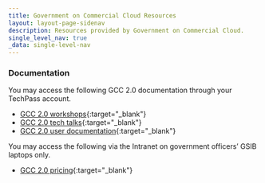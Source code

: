 ```yaml
---
title: Government on Commercial Cloud Resources
layout: layout-page-sidenav
description: Resources provided by Government on Commercial Cloud.
single_level_nav: true
_data: single-level-nav
---
```


### Documentation

You may access the following GCC 2.0 documentation through your TechPass account.

- [GCC 2.0 workshops](https://docs.developer.tech.gov.sg/docs/gcc-20-workshops){:target="_blank"}
- [GCC 2.0 tech talks](https://docs.developer.tech.gov.sg/docs/gcc-2-tech-talks){:target="_blank"}
- [GCC 2.0 user documentation](https://docs.developer.tech.gov.sg/docs/gcc-version-2-user-documentation){:target="_blank"}

You may access the following via the Intranet on government officers’ GSIB laptops only.

- [GCC 2.0 pricing](https://sgdcs.sgnet.gov.sg/sites/tech/SNDigiGov/CentralICTServices/MHI/Pages/GCC-2.0.aspx){:target="_blank"}
